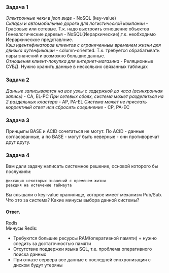 ### Задача 1

*Электронные чеки в json виде* - NoSQL (key-value)  
*Склады и автомобильные дороги для логистической компании* - Графовые или сетевые. Т.к. надо выстроить отношение объектов  
Генеалогические деревья - NoSQL(Иерархические),т.к. необходимо Иерархическое представлние.  
*Кэш идентификаторов клиентов с ограниченным временем жизни для движка аутенфикации*  - column-oriented. Т.к. требуется обрабатывать пары значений и возможно большие данные.  
*Отношения клиент-покупка для интернет-магазина* - Реляционные СУБД. Нужно хранить данные в нескольких связанных таблицах  


### Задача 2


*Данные записываются на все узлы с задержкой до часа (асинхронная запись)* - CA, EL-PC
*При сетевых сбоях, система может разделиться на 2 раздельных кластера* - AP, PA-EL
*Система может не прислать корректный ответ или сбросить соединение* - CP, PA-EC


### Задача 3

Принцыпы BASE и ACID сочетаться не могут. По ACID - данные согласованные, а по BASE - могут быть неверные - они противоречат друг другу.
### Задача 4

Вам дали задачу написать системное решение, основой которого бы послужили:

    фиксация некоторых значений с временем жизни
    реакция на истечение таймаута

Вы слышали о key-value хранилище, которое имеет механизм Pub/Sub. Что это за система? Какие минусы выбора данной системы?

#### Ответ.
Redis  
    Минусы Redis:
- Требуются большие ресурсы RAM(оперативной памяти) + нужно следить за достаточностью памяти 
- Отсутствие поддержки языка SQL, т.е. проблема оперативного поиска данных  
- При отказе сервера все данные с последней синхронизации с диском будут утеряны